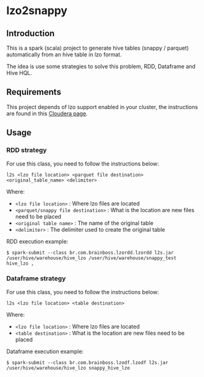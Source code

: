 # lzo2snappy

## Introduction

This is a spark (scala) project to generate hive tables (snappy / parquet) automatically from an hive table in lzo format.

The idea is use some strategies to solve this problem, RDD, Dataframe and Hive HQL. 
 
## Requirements

This project depends of lzo support enabled in your cluster, the instructions are found in this [Cloudera page](https://docs.cloudera.com/documentation/enterprise/6/6.2/topics/impala_txtfile.html#lzo). 

## Usage

### RDD strategy

For use this class, you need to follow the instructions below:

```
l2s <lzo file location> <parquet file destination> <original_table_name> <delimiter> 
```

Where: 

- `<lzo file location>` : Where lzo files are located
- `<parquet/snappy file destination>` : What is the location are new files need to be placed
- `<original table name>` : The name of the original table
- `<delimiter>` : The delimiter used to create the original table

RDD execution example:

```
$ spark-submit --class br.com.brainboss.lzordd.lzordd l2s.jar /user/hive/warehouse/hive_lzo /user/hive/warehouse/snappy_test hive_lzo ,
```

### Dataframe strategy

For use this class, you need to follow the instructions below:

```
l2s <lzo file location> <table destination>
```

Where: 

- `<lzo file location>` : Where lzo files are located
- `<table destination>` : What is the location are new files need to be placed

Dataframe execution example: 

```
$ spark-submit --class br.com.brainboss.lzodf.lzodf l2s.jar /user/hive/warehouse/hive_lzo snappy_hive_lzo
``` 
